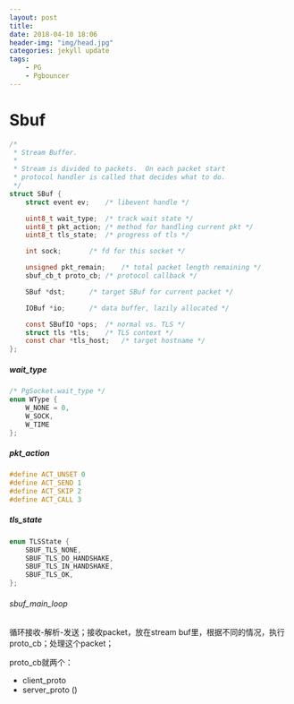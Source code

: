 ```yaml
---
layout: post
title: 
date: 2018-04-10 18:06
header-img: "img/head.jpg"
categories: jekyll update
tags:
    - PG
    - Pgbouncer
---
```


# Sbuf



```c
/*
 * Stream Buffer.
 *
 * Stream is divided to packets.  On each packet start
 * protocol handler is called that decides what to do.
 */
struct SBuf {
    struct event ev;    /* libevent handle */

    uint8_t wait_type;  /* track wait state */
    uint8_t pkt_action; /* method for handling current pkt */
    uint8_t tls_state;  /* progress of tls */

    int sock;       /* fd for this socket */

    unsigned pkt_remain;    /* total packet length remaining */
    sbuf_cb_t proto_cb; /* protocol callback */

    SBuf *dst;      /* target SBuf for current packet */

    IOBuf *io;      /* data buffer, lazily allocated */

    const SBufIO *ops;  /* normal vs. TLS */
    struct tls *tls;    /* TLS context */
    const char *tls_host;   /* target hostname */
};
```



##### wait_type

```c
/* PgSocket.wait_type */
enum WType {
    W_NONE = 0,
    W_SOCK,
    W_TIME
};
```

##### pkt_action

```c
#define ACT_UNSET 0
#define ACT_SEND 1
#define ACT_SKIP 2
#define ACT_CALL 3
```

##### tls_state

```c
enum TLSState {
    SBUF_TLS_NONE,
    SBUF_TLS_DO_HANDSHAKE,
    SBUF_TLS_IN_HANDSHAKE,
    SBUF_TLS_OK,
};
```



###### sbuf_main_loop

循环接收-解析-发送；接收packet，放在stream buf里，根据不同的情况，执行proto_cb；处理这个packet；

proto_cb就两个：

+ client_proto
+ server_proto ()

